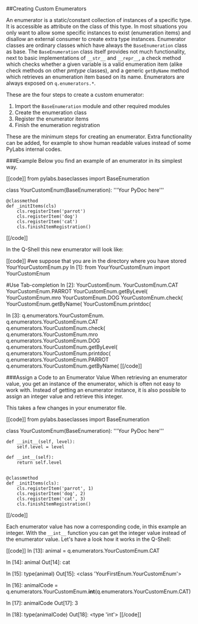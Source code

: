 ##Creating Custom Enumerators

An enumerator is a static/constant collection of instances of a specific type. It is accessible as attribute on the class of this type. In most situations you only want to allow some specific instances to exist (enumeration items) and disallow an external consumer to create extra type instances.
Enumerator classes are ordinary classes which have always the `BaseEnumeration` class as base. The `BaseEnumeration` class itself provides not much functionality, next to basic implementations of `__str__` and `__repr__`, a check method which checks whether a given variable is a valid enumeration item (alike check methods on other _pmtype_ classes), and a generic `getByName` method which retrieves an enumeration item based on its name.
Enumerators are always exposed on `q.enumerators.*`.

These are the four steps to create a custom enumerator:

1. Import the `BaseEnumeration` module and other required modules
2. Create the enumeration class
3. Register the enumerator items
4. Finish the enumeration registration

These are the minimum steps for creating an enumerator. Extra functionality can be added, for example to show human readable values instead of some PyLabs internal codes.


###Example
Below you find an example of an enumerator in its simplest way.

[[code]]
from pylabs.baseclasses import BaseEnumeration

class YourCustomEnum(BaseEnumeration):
    '''Your PyDoc here'''
    
    @classmethod
    def _initItems(cls)
        cls.registerItem('parrot')
        cls.registerItem('dog')
        cls.registerItem('cat')
        cls.finishItemRegistration()
[[/code]]

In the Q-Shell this new enumerator will look like:

[[code]]
#we suppose that you are in the directory where you have stored YourYourCustomEnum.py
In [1]: from YourYourCustomEnum import YourCustomEnum
 
 
#Use Tab-completion
In [2]:  YourCustomEnum.
YourCustomEnum.CAT          YourCustomEnum.PARROT       YourCustomEnum.getByLevel(  YourCustomEnum.mro
YourCustomEnum.DOG          YourCustomEnum.check(       YourCustomEnum.getByName(   YourCustomEnum.printdoc(
 
In [3]:  q.enumerators.YourCustomEnum.
q.enumerators.YourCustomEnum.CAT          q.enumerators.YourCustomEnum.check(       q.enumerators.YourCustomEnum.mro
q.enumerators.YourCustomEnum.DOG          q.enumerators.YourCustomEnum.getByLevel(  q.enumerators.YourCustomEnum.printdoc(
q.enumerators.YourCustomEnum.PARROT       q.enumerators.YourCustomEnum.getByName(
[[/code]]


###Assign a Code to an Enumerator Value
When retrieving an enumerator value, you get an instance of the enumerator, which is often not easy to work with. 
Instead of getting an enumerator instance, it is also possible to assign an integer value and retrieve this integer.

This takes a few changes in your enumerator file.

[[code]]
from pylabs.baseclasses import BaseEnumeration

class YourCustomEnum(BaseEnumeration):
    '''Your PyDoc here'''

    def __init__(self, level):
        self.level = level

    def __int__(self):
        return self.level


    @classmethod
    def _initItems(cls):
        cls.registerItem('parrot', 1)
        cls.registerItem('dog', 2)
        cls.registerItem('cat', 3)
        cls.finishItemRegistration()
[[/code]]

Each enumerator value has now a corresponding code, in this example an integer. With the `__int__` function you can get the integer value instead of the enumerator value.
Let's have a look how it works in the Q-Shell:

[[code]]
In [13]: animal = q.enumerators.YourCustomEnum.CAT

In [14]: animal
Out[14]: cat

In [15]: type(animal)
Out[15]: <class 'YourFirstEnum.YourCustomEnum'>

In [16]: animalCode = q.enumerators.YourCustomEnum.__int__(q.enumerators.YourCustomEnum.CAT)

In [17]: animalCode
Out[17]: 3

In [18]: type(animalCode)
Out[18]: <type 'int'>
[[/code]]